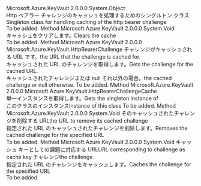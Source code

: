 <Type Name="HttpBearerChallengeCache" FullName="Microsoft.Azure.KeyVault.HttpBearerChallengeCache">
  <TypeSignature Language="C#" Value="public sealed class HttpBearerChallengeCache" />
  <TypeSignature Language="ILAsm" Value=".class public auto ansi sealed beforefieldinit HttpBearerChallengeCache extends System.Object" />
  <TypeSignature Language="DocId" Value="T:Microsoft.Azure.KeyVault.HttpBearerChallengeCache" />
  <TypeSignature Language="VB.NET" Value="Public NotInheritable Class HttpBearerChallengeCache" />
  <TypeSignature Language="F#" Value="type HttpBearerChallengeCache = class" />
  <AssemblyInfo>
    <AssemblyName>Microsoft.Azure.KeyVault</AssemblyName>
    <AssemblyVersion>2.0.0.0</AssemblyVersion>
  </AssemblyInfo>
  <Base>
    <BaseTypeName>System.Object</BaseTypeName>
  </Base>
  <Interfaces />
  <Docs>
    <summary>
            <span data-ttu-id="a0112-101">Http ベアラー チャレンジのキャッシュを処理するためのシングルトン クラス</span><span class="sxs-lookup"><span data-stu-id="a0112-101">Singleton class for handling caching of the http bearer challenge</span></span>
            </summary>
    <remarks>To be added.</remarks>
  </Docs>
  <Members>
    <Member MemberName="Clear">
      <MemberSignature Language="C#" Value="public void Clear ();" />
      <MemberSignature Language="ILAsm" Value=".method public hidebysig instance void Clear() cil managed" />
      <MemberSignature Language="DocId" Value="M:Microsoft.Azure.KeyVault.HttpBearerChallengeCache.Clear" />
      <MemberSignature Language="VB.NET" Value="Public Sub Clear ()" />
      <MemberSignature Language="F#" Value="member this.Clear : unit -&gt; unit" Usage="httpBearerChallengeCache.Clear " />
      <MemberType>Method</MemberType>
      <AssemblyInfo>
        <AssemblyName>Microsoft.Azure.KeyVault</AssemblyName>
        <AssemblyVersion>2.0.0.0</AssemblyVersion>
      </AssemblyInfo>
      <ReturnValue>
        <ReturnType>System.Void</ReturnType>
      </ReturnValue>
      <Parameters />
      <Docs>
        <summary>
            <span data-ttu-id="a0112-102">キャッシュをクリアします。</span><span class="sxs-lookup"><span data-stu-id="a0112-102">Clears the cache</span></span>
            </summary>
        <remarks>To be added.</remarks>
      </Docs>
    </Member>
    <Member MemberName="GetChallengeForURL">
      <MemberSignature Language="C#" Value="public Microsoft.Azure.KeyVault.HttpBearerChallenge GetChallengeForURL (Uri url);" />
      <MemberSignature Language="ILAsm" Value=".method public hidebysig instance class Microsoft.Azure.KeyVault.HttpBearerChallenge GetChallengeForURL(class System.Uri url) cil managed" />
      <MemberSignature Language="DocId" Value="M:Microsoft.Azure.KeyVault.HttpBearerChallengeCache.GetChallengeForURL(System.Uri)" />
      <MemberSignature Language="VB.NET" Value="Public Function GetChallengeForURL (url As Uri) As HttpBearerChallenge" />
      <MemberSignature Language="F#" Value="member this.GetChallengeForURL : Uri -&gt; Microsoft.Azure.KeyVault.HttpBearerChallenge" Usage="httpBearerChallengeCache.GetChallengeForURL url" />
      <MemberType>Method</MemberType>
      <AssemblyInfo>
        <AssemblyName>Microsoft.Azure.KeyVault</AssemblyName>
        <AssemblyVersion>2.0.0.0</AssemblyVersion>
      </AssemblyInfo>
      <ReturnValue>
        <ReturnType>Microsoft.Azure.KeyVault.HttpBearerChallenge</ReturnType>
      </ReturnValue>
      <Parameters>
        <Parameter Name="url" Type="System.Uri" />
      </Parameters>
      <Docs>
        <param name="url"> <span data-ttu-id="a0112-103">チャレンジがキャッシュされる URL です。</span><span class="sxs-lookup"><span data-stu-id="a0112-103">the URL that the challenge is cached for.</span></span></param>
        <summary>
            <span data-ttu-id="a0112-104">キャッシュされた URL のチャレンジを取得します。</span><span class="sxs-lookup"><span data-stu-id="a0112-104">Gets the challenge for the cached URL.</span></span>
            </summary>
        <returns><span data-ttu-id="a0112-105">キャッシュされたチャレンジまたは null それ以外の場合。</span><span class="sxs-lookup"><span data-stu-id="a0112-105">the cached challenge or null otherwise.</span></span></returns>
        <remarks>To be added.</remarks>
      </Docs>
    </Member>
    <Member MemberName="GetInstance">
      <MemberSignature Language="C#" Value="public static Microsoft.Azure.KeyVault.HttpBearerChallengeCache GetInstance ();" />
      <MemberSignature Language="ILAsm" Value=".method public static hidebysig class Microsoft.Azure.KeyVault.HttpBearerChallengeCache GetInstance() cil managed" />
      <MemberSignature Language="DocId" Value="M:Microsoft.Azure.KeyVault.HttpBearerChallengeCache.GetInstance" />
      <MemberSignature Language="VB.NET" Value="Public Shared Function GetInstance () As HttpBearerChallengeCache" />
      <MemberSignature Language="F#" Value="static member GetInstance : unit -&gt; Microsoft.Azure.KeyVault.HttpBearerChallengeCache" Usage="Microsoft.Azure.KeyVault.HttpBearerChallengeCache.GetInstance " />
      <MemberType>Method</MemberType>
      <AssemblyInfo>
        <AssemblyName>Microsoft.Azure.KeyVault</AssemblyName>
        <AssemblyVersion>2.0.0.0</AssemblyVersion>
      </AssemblyInfo>
      <ReturnValue>
        <ReturnType>Microsoft.Azure.KeyVault.HttpBearerChallengeCache</ReturnType>
      </ReturnValue>
      <Parameters />
      <Docs>
        <summary>
            <span data-ttu-id="a0112-106">単一インスタンスを取得します。<see cref="T:Microsoft.Azure.KeyVault.HttpBearerChallengeCache" /></span><span class="sxs-lookup"><span data-stu-id="a0112-106">Gets the singleton instance of <see cref="T:Microsoft.Azure.KeyVault.HttpBearerChallengeCache" /></span></span></summary>
        <returns><span data-ttu-id="a0112-107">このクラスのインスタンス</span><span class="sxs-lookup"><span data-stu-id="a0112-107">Instance of this class</span></span></returns>
        <remarks>To be added.</remarks>
      </Docs>
    </Member>
    <Member MemberName="RemoveChallengeForURL">
      <MemberSignature Language="C#" Value="public void RemoveChallengeForURL (Uri url);" />
      <MemberSignature Language="ILAsm" Value=".method public hidebysig instance void RemoveChallengeForURL(class System.Uri url) cil managed" />
      <MemberSignature Language="DocId" Value="M:Microsoft.Azure.KeyVault.HttpBearerChallengeCache.RemoveChallengeForURL(System.Uri)" />
      <MemberSignature Language="VB.NET" Value="Public Sub RemoveChallengeForURL (url As Uri)" />
      <MemberSignature Language="F#" Value="member this.RemoveChallengeForURL : Uri -&gt; unit" Usage="httpBearerChallengeCache.RemoveChallengeForURL url" />
      <MemberType>Method</MemberType>
      <AssemblyInfo>
        <AssemblyName>Microsoft.Azure.KeyVault</AssemblyName>
        <AssemblyVersion>2.0.0.0</AssemblyVersion>
      </AssemblyInfo>
      <ReturnValue>
        <ReturnType>System.Void</ReturnType>
      </ReturnValue>
      <Parameters>
        <Parameter Name="url" Type="System.Uri" />
      </Parameters>
      <Docs>
        <param name="url"> <span data-ttu-id="a0112-108">そのキャッシュされたチャレンジを削除する URL</span><span class="sxs-lookup"><span data-stu-id="a0112-108">the URL to remove its cached challenge</span></span> </param>
        <summary>
            <span data-ttu-id="a0112-109">指定された URL のキャッシュされたチャレンジを削除します。</span><span class="sxs-lookup"><span data-stu-id="a0112-109">Removes the cached challenge for the specified URL</span></span>
            </summary>
        <remarks>To be added.</remarks>
      </Docs>
    </Member>
    <Member MemberName="SetChallengeForURL">
      <MemberSignature Language="C#" Value="public void SetChallengeForURL (Uri url, Microsoft.Azure.KeyVault.HttpBearerChallenge value);" />
      <MemberSignature Language="ILAsm" Value=".method public hidebysig instance void SetChallengeForURL(class System.Uri url, class Microsoft.Azure.KeyVault.HttpBearerChallenge value) cil managed" />
      <MemberSignature Language="DocId" Value="M:Microsoft.Azure.KeyVault.HttpBearerChallengeCache.SetChallengeForURL(System.Uri,Microsoft.Azure.KeyVault.HttpBearerChallenge)" />
      <MemberSignature Language="VB.NET" Value="Public Sub SetChallengeForURL (url As Uri, value As HttpBearerChallenge)" />
      <MemberSignature Language="F#" Value="member this.SetChallengeForURL : Uri * Microsoft.Azure.KeyVault.HttpBearerChallenge -&gt; unit" Usage="httpBearerChallengeCache.SetChallengeForURL (url, value)" />
      <MemberType>Method</MemberType>
      <AssemblyInfo>
        <AssemblyName>Microsoft.Azure.KeyVault</AssemblyName>
        <AssemblyVersion>2.0.0.0</AssemblyVersion>
      </AssemblyInfo>
      <ReturnValue>
        <ReturnType>System.Void</ReturnType>
      </ReturnValue>
      <Parameters>
        <Parameter Name="url" Type="System.Uri" />
        <Parameter Name="value" Type="Microsoft.Azure.KeyVault.HttpBearerChallenge" />
      </Parameters>
      <Docs>
        <param name="url"> <span data-ttu-id="a0112-110">キャッシュ キーとしての課題に対応する URL</span><span class="sxs-lookup"><span data-stu-id="a0112-110">URL corresponding to challenge as cache key</span></span> </param>
        <param name="value"> <span data-ttu-id="a0112-111">チャレンジ</span><span class="sxs-lookup"><span data-stu-id="a0112-111">the challenge</span></span> </param>
        <summary>
            <span data-ttu-id="a0112-112">指定された URL のチャレンジをキャッシュします。</span><span class="sxs-lookup"><span data-stu-id="a0112-112">Caches the challenge for the specified URL</span></span>
            </summary>
        <remarks>To be added.</remarks>
      </Docs>
    </Member>
  </Members>
</Type>